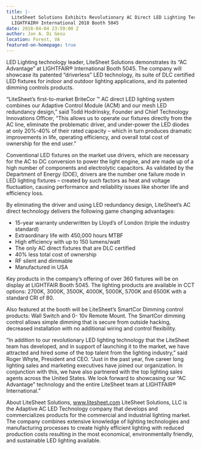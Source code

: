```yaml
---
title: |-
  LiteSheet Solutions Exhibits Revolutionary AC Direct LED Lighting Technology at
  LIGHTFAIR® International 2018 Booth 5045
date: 2018-04-04 23:59:00 Z
author: Jon A. Di Gesu
location: Forest, VA
featured-on-homepage: true
---
```


LED Lighting technology leader, LiteSheet Solutions demonstrates its “AC Advantage” at LIGHTFAIR® International Booth 5045. The company will showcase its patented “driverless” LED technology, its suite of DLC certified LED fixtures for indoor and outdoor lighting applications, and its patented dimming controls products.

“LiteSheet’s first-to-market BriteCor ™ AC direct LED lighting system combines our Adaptive Control Module (ACM) and our mesh LED redundancy design,” said Todd Hodrinsky, Founder and Chief Technology Innovations Officer, “This allows us to operate our fixtures directly from the AC line, eliminate the problematic driver, and under-power the LED diodes at only 20%-40% of their rated capacity – which in turn produces dramatic improvements in life, operating efficiency, and overall total cost of ownership for the end user.”

Conventional LED fixtures on the market use drivers, which are necessary for the AC to DC conversion to
power the light engine, and are made up of a high number of components and electrolytic capacitors.
As validated by the Department of Energy (DOE), drivers are the number one failure mode in LED
lighting fixtures – created by such factors as heat and voltage fluctuation, causing performance and
reliability issues like shorter life and efficiency loss.

By eliminating the driver and using LED redundancy design, LiteSheet’s AC direct technology delivers the
following game changing advantages:
* 15-year warranty underwritten by Lloyd’s of London (triple the industry standard)
* Extraordinary life with 450,000 hours MTBF
* High efficiency with up to 150 lumens/watt
* The only AC direct fixtures that are DLC certified
* 40% less total cost of ownership
* RF silent and dimmable
* Manufactured in USA

Key products in the company’s offering of over 360 fixtures will be on display at LIGHTFAIR Booth 5045.
The lighting products are available in CCT options: 2700K, 3000K, 3500K, 4000K, 5000K, 5700K and
6500K with a standard CRI of 80.

Also featured at the booth will be LiteSheet’s SmartCor Dimming control products: Wall Switch and 0-
10v Remote Mount. The SmartCor dimming control allows simple dimming that is secure from outside
hacking, decreased installation with no additional wiring and control flexibility.

“In addition to our revolutionary LED lighting technology that the LiteSheet team has developed, and in support of launching it to the market, we have attracted and hired some of the top talent from the 
lighting industry,” said Roger Whyte, President and CEO. “Just in the past year, five career long lighting sales and marketing executives have joined our organization. In conjunction with this, we have also partnered with the top lighting sales agents across the United States. We look forward to showcasing our “AC Advantage” technology and the entire LiteSheet team at LIGHTFAIR® International.”

About LiteSheet Solutions, www.litesheet.com
LiteSheet Solutions, LLC is the Adaptive AC LED Technology company that develops and commercializes
products for the commercial and industrial lighting market. The company combines extensive
knowledge of lighting technologies and manufacturing processes to create highly efficient lighting with
reduced production costs resulting in the most economical, environmentally friendly, and sustainable
LED lighting available. 